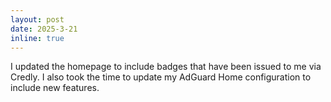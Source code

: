 ```yaml
---
layout: post
date: 2025-3-21
inline: true
---
```


I updated the homepage to include badges that have been issued to me via Credly. I also took the time to update my AdGuard Home configuration to include new features.
